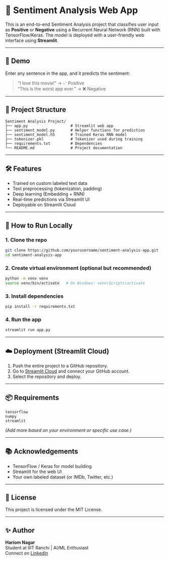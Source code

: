 # 🧠 Sentiment Analysis Web App

This is an end-to-end Sentiment Analysis project that classifies user input as **Positive** or **Negative** using a Recurrent Neural Network (RNN) built with TensorFlow/Keras. The model is deployed with a user-friendly web interface using **Streamlit**.

---

## 🚀 Demo

Enter any sentence in the app, and it predicts the sentiment:

> “I love this movie!” → ✅ Positive  
> “This is the worst app ever.” → ❌ Negative

---

## 📁 Project Structure

```
Sentiment Analysis Project/
├── app.py                   # Streamlit web app
├── sentiment_model.py       # Helper functions for prediction
├── sentiment_model.h5       # Trained Keras RNN model
├── tokenizer.pkl            # Tokenizer used during training
├── requirements.txt         # Dependencies
└── README.md                # Project documentation
```

---

## 🛠️ Features

- Trained on custom labeled text data
- Text preprocessing (tokenization, padding)
- Deep learning (Embedding + RNN)
- Real-time predictions via Streamlit UI
- Deployable on Streamlit Cloud

---

## 🧪 How to Run Locally

### 1. Clone the repo

```bash
git clone https://github.com/yourusername/sentiment-analysis-app.git
cd sentiment-analysis-app
```

### 2. Create virtual environment (optional but recommended)

```bash
python -m venv venv
source venv/bin/activate   # On Windows: venv\Scripts\activate
```

### 3. Install dependencies

```bash
pip install -r requirements.txt
```

### 4. Run the app

```bash
streamlit run app.py
```

---

## ☁️ Deployment (Streamlit Cloud)

1. Push the entire project to a GitHub repository.
2. Go to [Streamlit Cloud](https://streamlit.io/cloud) and connect your GitHub account.
3. Select the repository and deploy.

---

## 📦 Requirements

```
tensorflow
numpy
streamlit
```

*(Add more based on your environment or specific use case.)*

---

## 📚 Acknowledgements

- TensorFlow / Keras for model building
- Streamlit for the web UI
- Your own labeled dataset (or IMDb, Twitter, etc.)

---

## 📃 License

This project is licensed under the MIT License.

---

## ✨ Author

**Hariom Nagar**  
Student at IIIT Ranchi | AI/ML Enthusiast  
Connect on [LinkedIn](https://www.linkedin.com/in/hari-om-nagar/)
